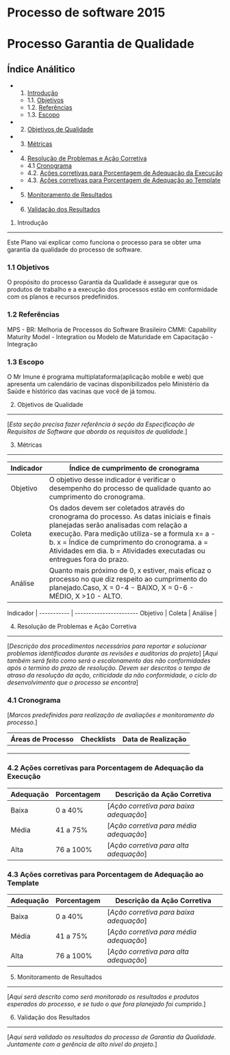 Processo de software 2015
==================================

Processo Garantia de Qualidade
================================

Índice Análitico
------------------
* 1. [Introdução](#1-introdução)
   * 1.1. [Objetivos](#11-objetivos)
   * 1.2. [Referências](#12-referências)
   * 1.3. [Escopo](#13-escopo)
* 2. [Objetivos de Qualidade](#2-objetivos-de-qualidade)
* 3. [Métricas](#3-métricas)
* 4. [Resolução de Problemas e Ação Corretiva](#4-resolução-de-problemas-e-ação-corretiva)
   * 4.1 [Cronograma](#41-cronograma)
   * 4.2. [Ações corretivas para Porcentagem de Adequação da Execução](#42-ações-corretivas-para-porcentagem-de-adequação-da-execução)
   * 4.3. [Ações corretivas para Porcentagem de Adequação ao Template](#43-ações-corretivas-para-porcentagem-de-adequação-ao-template)
* 5. [Monitoramento de Resultados](#5-monitoramento-de-resultados)
* 6. [Validação dos Resultados](#6-validação-dos-resultados)



1. Introdução
--------------
Este Plano vai explicar como funciona o processo para se obter uma garantia da qualidade do processo de software.

### 1.1 Objetivos
O propósito do processo Garantia da Qualidade é assegurar que os produtos de trabalho e a execução dos processos estão em conformidade com os planos e recursos predefinidos.

### 1.2 Referências
MPS - BR: Melhoria de Processos do Software Brasileiro
CMMI: Capability Maturity Model - Integration ou Modelo de Maturidade em Capacitação - Integração

### 1.3 Escopo
O Mr Imune é programa multiplataforma(aplicação mobile e web) que apresenta um calendário de vacinas disponibilizados pelo Ministério da Saúde e histórico das vacinas que você de já tomou. 

2. Objetivos de Qualidade
--------------------------
[_Esta seção precisa fazer referência à seção da Especificação de Requisitos de Software que aborda os requisitos de qualidade._]

3. Métricas
-------------
Indicador | Índice de cumprimento de cronograma
---------- | ------------------------------------------
Objetivo | O objetivo desse indicador é verificar o desempenho do processo de qualidade quanto ao cumprimento do cronograma.
Coleta | Os dados devem ser coletados através do cronograma do processo. As datas iniciais e finais planejadas serão analisadas com relação a execução.  Para medição utiliza-se a formula x= a - b.  x = Índice de cumprimento do cronograma. a = Atividades em dia. b = Atividades executadas ou entregues fora do prazo.
Análise | Quanto mais próximo de 0, x estiver, mais eficaz o processo no que diz respeito ao cumprimento do planejado.Caso, X = 0-4 - BAIXO, X = 0-6 - MÉDIO, X >10 - ALTO.

Indicador |
----------- | -----------------------
Objetivo |
Coleta |
Análise |

4. Resolução de Problemas e Ação Corretiva
--------------------------------------------
[_Descrição dos procedimentos necessários para reportar e solucionar problemas identificados durante as revisões e auditorias do projeto_]
[_Aqui também será feito como será o escalonamento das não conformidades após o termino do prazo de resolução. Devem ser descritos o tempo de atraso da resolução da ação, criticidade da não conformidade, o ciclo do desenvolvimento que o processo se encontra_]

### 4.1 Cronograma
[_Marcos predefinidos para realização de avaliações e monitoramento do processo._]

Áreas de Processo | Checklists | Data de Realização
------------------| ------------| --------------------
                 |              |
                 |              |
                 |              |
### 4.2 Ações corretivas para Porcentagem de Adequação da Execução

Adequação | Porcentagem | Descrição da Ação Corretiva
---------| ---------------| ---------------------------
Baixa   | 0 a 40%         | [_Ação corretiva para baixa adequação_]
Média   | 41 a 75%        | [_Ação corretiva para média adequação_]
Alta    | 76 a 100%       | [_Ação corretiva para alta adequação_]

### 4.3 Ações corretivas para Porcentagem de Adequação ao Template

Adequação | Porcentagem | Descrição da Ação Corretiva
---------| ---------------| ---------------------------
Baixa   | 0 a 40%         | [_Ação corretiva para baixa adequação_]
Média   | 41 a 75%        | [_Ação corretiva para média adequação_]
Alta    | 76 a 100%       | [_Ação corretiva para alta adequação_]

5. Monitoramento de Resultados
-------------------------------
[_Aqui será descrito como será monitorado os resultados e produtos esperados do processo, e se tudo o que fora planejado foi cumprido._]


6. Validação dos Resultados
-------------------------------------
[_Aqui será validado os resultados do processo de Garantia da Qualidade. Juntamente com a gerência de alto nível do projeto._]

